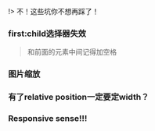 !> 不！这些坑你不想再踩了！



### first:child选择器失效

> 和前面的元素中间记得加空格

### 图片缩放

### 有了relative position一定要定width？



### Responsive sense!!!

